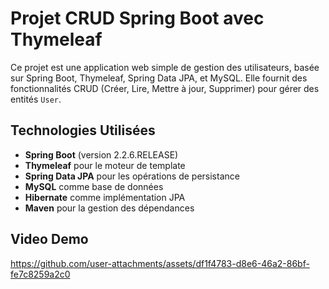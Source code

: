 # Projet CRUD Spring Boot avec Thymeleaf

Ce projet est une application web simple de gestion des utilisateurs, basée sur Spring Boot, Thymeleaf, Spring Data JPA, et MySQL. Elle fournit des fonctionnalités CRUD (Créer, Lire, Mettre à jour, Supprimer) pour gérer des entités `User`.

## Technologies Utilisées
- **Spring Boot** (version 2.2.6.RELEASE)
- **Thymeleaf** pour le moteur de template
- **Spring Data JPA** pour les opérations de persistance
- **MySQL** comme base de données
- **Hibernate** comme implémentation JPA
- **Maven** pour la gestion des dépendances

## Video Demo


https://github.com/user-attachments/assets/df1f4783-d8e6-46a2-86bf-fe7c8259a2c0

